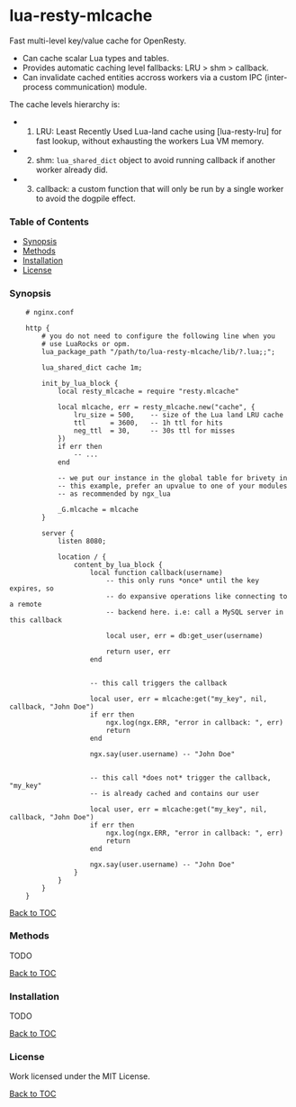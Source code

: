 # lua-resty-mlcache

Fast multi-level key/value cache for OpenResty.

- Can cache scalar Lua types and tables.
- Provides automatic caching level fallbacks: LRU > shm > callback.
- Can invalidate cached entities accross workers via a custom IPC
  (inter-process communication) module.

The cache levels hierarchy is:
- 1. LRU: Least Recently Used Lua-land cache using [lua-resty-lru] for
  fast lookup, without exhausting the workers Lua VM memory.
- 2. shm: `lua_shared_dict` object to avoid running callback if another
  worker already did.
- 3. callback: a custom function that will only be run by a single worker
  to avoid the dogpile effect.

### Table of Contents

- [Synopsis](#synopsis)
- [Methods](#methods)
- [Installation](#installation)
- [License](#license)

### Synopsis

```nginx
    # nginx.conf

    http {
        # you do not need to configure the following line when you
        # use LuaRocks or opm.
        lua_package_path "/path/to/lua-resty-mlcache/lib/?.lua;;";

        lua_shared_dict cache 1m;

        init_by_lua_block {
            local resty_mlcache = require "resty.mlcache"

            local mlcache, err = resty_mlcache.new("cache", {
                lru_size = 500,    -- size of the Lua land LRU cache
                ttl      = 3600,   -- 1h ttl for hits
                neg_ttl  = 30,     -- 30s ttl for misses
            })
            if err then
                -- ...
            end

            -- we put our instance in the global table for brivety in
            -- this example, prefer an upvalue to one of your modules
            -- as recommended by ngx_lua

            _G.mlcache = mlcache
        }

        server {
            listen 8080;

            location / {
                content_by_lua_block {
                    local function callback(username)
                        -- this only runs *once* until the key expires, so
                        -- do expansive operations like connecting to a remote
                        -- backend here. i.e: call a MySQL server in this callback

                        local user, err = db:get_user(username)

                        return user, err
                    end


                    -- this call triggers the callback

                    local user, err = mlcache:get("my_key", nil, callback, "John Doe")
                    if err then
                        ngx.log(ngx.ERR, "error in callback: ", err)
                        return
                    end

                    ngx.say(user.username) -- "John Doe"


                    -- this call *does not* trigger the callback, "my_key"
                    -- is already cached and contains our user

                    local user, err = mlcache:get("my_key", nil, callback, "John Doe")
                    if err then
                        ngx.log(ngx.ERR, "error in callback: ", err)
                        return
                    end

                    ngx.say(user.username) -- "John Doe"
                }
            }
        }
    }
```

[Back to TOC](#table-of-contents)

### Methods

TODO

[Back to TOC](#table-of-contents)

### Installation

TODO

[Back to TOC](#table-of-contents)

### License

Work licensed under the MIT License.

[Back to TOC](#table-of-contents)
